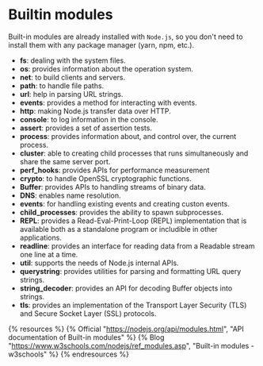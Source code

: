 # Builtin modules

Built-in modules are already installed with `Node.js`, so you don't need to install them with any package manager (yarn, npm, etc.).

- **fs**: dealing with the system files.
- **os**: provides information about the operation system.
- **net**: to build clients and servers.
- **path**: to handle file paths.
- **url**: help in parsing URL strings.
- **events**: provides a method for interacting with events.
- **http**: making Node.js transfer data over HTTP.
- **console**: to log information in the console.
- **assert**: provides a set of assertion tests.
- **process**: provides information about, and control over, the current process.
- **cluster**: able to creating child processes that runs simultaneously and share the same server port.
- **perf_hooks**: provides APIs for performance measurement
- **crypto**: to handle OpenSSL cryptographic functions.
- **Buffer**: provides APIs to handling streams of binary data.
- **DNS**: enables name resolution.
- **events**: for handling existing events and creating custon events.
- **child_processes**: provides the ability to spawn subprocesses.
- **REPL**: provides a Read-Eval-Print-Loop (REPL) implementation that is available both as a standalone program or includible in other applications.
- **readline**: provides an interface for reading data from a Readable stream one line at a time.
- **util**:  supports the needs of Node.js internal APIs. 
- **querystring**: provides utilities for parsing and formatting URL query strings.
- **string_decoder**: provides an API for decoding Buffer objects into strings.
- **tls**: provides an implementation of the Transport Layer Security (TLS) and Secure Socket Layer (SSL) protocols.

{% resources %}
  {% Official "https://nodejs.org/api/modules.html", "API documentation of Built-in modules" %}
  {% Blog "https://www.w3schools.com/nodejs/ref_modules.asp", "Built-in modules - w3schools" %}
{% endresources %}
